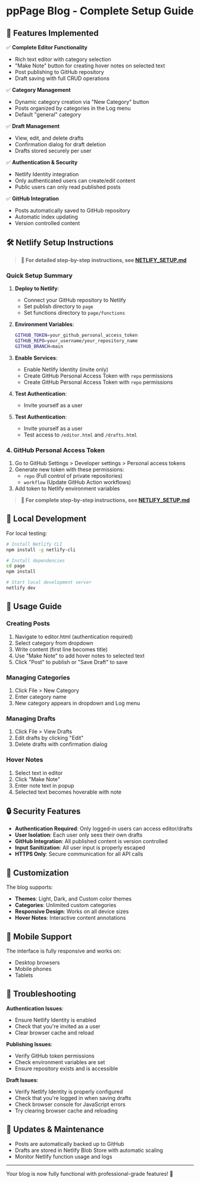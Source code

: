 # ppPage Blog - Complete Setup Guide

## 🚀 Features Implemented

✅ **Complete Editor Functionality**
- Rich text editor with category selection
- "Make Note" button for creating hover notes on selected text
- Post publishing to GitHub repository
- Draft saving with full CRUD operations

✅ **Category Management**
- Dynamic category creation via "New Category" button
- Posts organized by categories in the Log menu
- Default "general" category

✅ **Draft Management**
- View, edit, and delete drafts
- Confirmation dialog for draft deletion
- Drafts stored securely per user

✅ **Authentication & Security**
- Netlify Identity integration
- Only authenticated users can create/edit content
- Public users can only read published posts

✅ **GitHub Integration**
- Posts automatically saved to GitHub repository
- Automatic index updating
- Version controlled content

## 🛠 Netlify Setup Instructions

> **📖 For detailed step-by-step instructions, see [NETLIFY_SETUP.md](NETLIFY_SETUP.md)**

### Quick Setup Summary

1. **Deploy to Netlify**: 
   - Connect your GitHub repository to Netlify
   - Set publish directory to `page`
   - Set functions directory to `page/functions`

2. **Environment Variables**:
   ```bash
   GITHUB_TOKEN=your_github_personal_access_token
   GITHUB_REPO=your_username/your_repository_name
   GITHUB_BRANCH=main
   ```

3. **Enable Services**:
   - Enable Netlify Identity (invite only)
   - Create GitHub Personal Access Token with `repo` permissions
   - Create GitHub Personal Access Token with `repo` permissions

4. **Test Authentication**:
   - Invite yourself as a user
4. **Test Authentication**:
   - Invite yourself as a user
   - Test access to `/editor.html` and `/drafts.html`

### 4. GitHub Personal Access Token

1. Go to GitHub Settings > Developer settings > Personal access tokens
2. Generate new token with these permissions:
   - `repo` (Full control of private repositories)
   - `workflow` (Update GitHub Action workflows)
3. Add token to Netlify environment variables

> **📖 For complete step-by-step instructions, see [NETLIFY_SETUP.md](NETLIFY_SETUP.md)**

## 🔧 Local Development

For local testing:

```bash
# Install Netlify CLI
npm install -g netlify-cli

# Install dependencies  
cd page
npm install

# Start local development server
netlify dev
```

## 📝 Usage Guide

### Creating Posts
1. Navigate to editor.html (authentication required)
2. Select category from dropdown
3. Write content (first line becomes title)
4. Use "Make Note" to add hover notes to selected text
5. Click "Post" to publish or "Save Draft" to save

### Managing Categories
1. Click File > New Category
2. Enter category name
3. New category appears in dropdown and Log menu

### Managing Drafts
1. Click File > View Drafts
2. Edit drafts by clicking "Edit"
3. Delete drafts with confirmation dialog

### Hover Notes
1. Select text in editor
2. Click "Make Note"
3. Enter note text in popup
4. Selected text becomes hoverable with note

## 🔒 Security Features

- **Authentication Required**: Only logged-in users can access editor/drafts
- **User Isolation**: Each user only sees their own drafts
- **GitHub Integration**: All published content is version controlled
- **Input Sanitization**: All user input is properly escaped
- **HTTPS Only**: Secure communication for all API calls

## 🎨 Customization

The blog supports:
- **Themes**: Light, Dark, and Custom color themes
- **Categories**: Unlimited custom categories
- **Responsive Design**: Works on all device sizes
- **Hover Notes**: Interactive content annotations

## 📱 Mobile Support

The interface is fully responsive and works on:
- Desktop browsers
- Mobile phones
- Tablets

## 🐛 Troubleshooting

**Authentication Issues**:
- Ensure Netlify Identity is enabled
- Check that you're invited as a user
- Clear browser cache and reload

**Publishing Issues**:
- Verify GitHub token permissions
- Check environment variables are set
- Ensure repository exists and is accessible

**Draft Issues**:
- Verify Netlify Identity is properly configured
- Check that you're logged in when saving drafts
- Check browser console for JavaScript errors
- Try clearing browser cache and reloading

## 🔄 Updates & Maintenance

- Posts are automatically backed up to GitHub
- Drafts are stored in Netlify Blob Store with automatic scaling
- Monitor Netlify function usage and logs

---

Your blog is now fully functional with professional-grade features! 🎉
